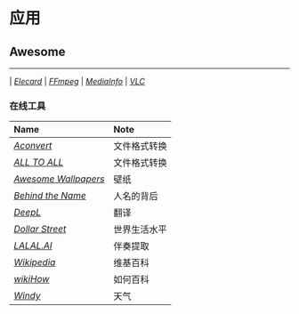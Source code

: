 # 应用

## Awesome
---

| [*Elecard*](https://elecard.com/ "一款视频分析工具")
| [*FFmpeg*](https://ffmpeg.org/)
| [*MediaInfo*](https://mediaarea.net/MediaInfo "一款视频格式分析工具")
| [*VLC*](https://videolan.org/ "一款媒体播放器")

### 在线工具

| Name                                                        | Note |
|:----------------------------------------------------------- |:---- |
| [*Aconvert*](https://www.aconvert.com/)                     | 文件格式转换
| [*ALL TO ALL*](https://www.alltoall.net/)                   | 文件格式转换
| [*Awesome Wallpapers*](https://wallhaven.cc/)               | 壁纸
| [*Behind the Name*](https://www.behindthename.com/)         | 人名的背后
| [*DeepL*](https://www.deepl.com/translator)                 | 翻译
| [*Dollar Street*](https://www.gapminder.org/dollar-street/) | 世界生活水平
| [*LALAL.AI*](https://www.lalal.ai/)                         | 伴奏提取
| [*Wikipedia*](https://www.wikipedia.org/)                   | 维基百科
| [*wikiHow*](https://www.wikihow.com/)                       | 如何百科
| [*Windy*](https://www.windy.com/)                           | 天气
